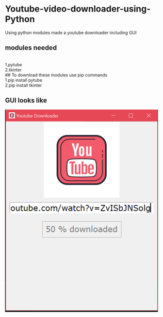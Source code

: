 # Youtube-video-downloader-using-Python

Using python modules made a youtube downloader including GUI 

## modules needed
<br>
1.pytube
<br>
2.tkinter
<br>
## To download these modules use pip commands
<br>
1.pip install pytube
<br>
2.pip install tkinter

## GUI looks like<br>
![Screenshot](GUI.PNG)
